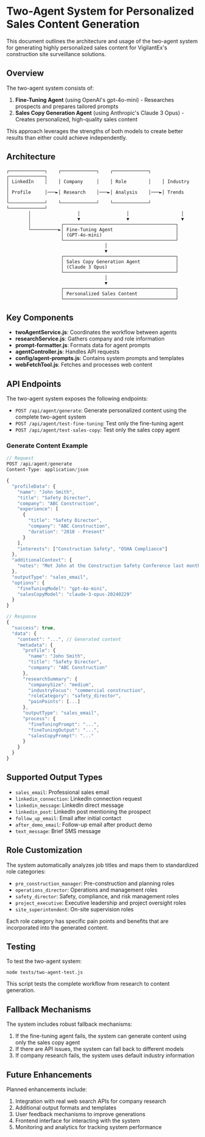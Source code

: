 # Two-Agent System for Personalized Sales Content Generation

This document outlines the architecture and usage of the two-agent system for generating highly personalized sales content for VigilantEx's construction site surveillance solutions.

## Overview

The two-agent system consists of:

1. **Fine-Tuning Agent** (using OpenAI's gpt-4o-mini) - Researches prospects and prepares tailored prompts
2. **Sales Copy Generation Agent** (using Anthropic's Claude 3 Opus) - Creates personalized, high-quality sales content

This approach leverages the strengths of both models to create better results than either could achieve independently.

## Architecture

```
┌─────────────┐    ┌─────────────┐    ┌─────────────┐    ┌─────────────┐
│ LinkedIn    │    │ Company     │    │ Role        │    │ Industry    │
│ Profile     │───►│ Research    │───►│ Analysis    │───►│ Trends      │
└─────────────┘    └─────────────┘    └─────────────┘    └─────────────┘
        │                 │                 │                   │
        │                 ▼                 ▼                   ▼
        │           ┌─────────────────────────────────────────┐
        └──────────►│ Fine-Tuning Agent                       │
                    │ (GPT-4o-mini)                           │
                    └─────────────────────────────────────────┘
                                    │
                                    ▼
                    ┌─────────────────────────────────────────┐
                    │ Sales Copy Generation Agent             │
                    │ (Claude 3 Opus)                         │
                    └─────────────────────────────────────────┘
                                    │
                                    ▼
                    ┌─────────────────────────────────────────┐
                    │ Personalized Sales Content              │
                    └─────────────────────────────────────────┘
```

## Key Components

- **twoAgentService.js**: Coordinates the workflow between agents
- **researchService.js**: Gathers company and role information
- **prompt-formatter.js**: Formats data for agent prompts
- **agentController.js**: Handles API requests
- **config/agent-prompts.js**: Contains system prompts and templates
- **webFetchTool.js**: Fetches and processes web content

## API Endpoints

The two-agent system exposes the following endpoints:

- `POST /api/agent/generate`: Generate personalized content using the complete two-agent system
- `POST /api/agent/test-fine-tuning`: Test only the fine-tuning agent
- `POST /api/agent/test-sales-copy`: Test only the sales copy agent

### Generate Content Example

```javascript
// Request
POST /api/agent/generate
Content-Type: application/json

{
  "profileData": {
    "name": "John Smith",
    "title": "Safety Director",
    "company": "ABC Construction",
    "experience": [
      {
        "title": "Safety Director",
        "company": "ABC Construction",
        "duration": "2018 - Present"
      }
    ],
    "interests": ["Construction Safety", "OSHA Compliance"]
  },
  "additionalContext": {
    "notes": "Met John at the Construction Safety Conference last month."
  },
  "outputType": "sales_email",
  "options": {
    "fineTuningModel": "gpt-4o-mini",
    "salesCopyModel": "claude-3-opus-20240229"
  }
}

// Response
{
  "success": true,
  "data": {
    "content": "...", // Generated content
    "metadata": {
      "profile": {
        "name": "John Smith",
        "title": "Safety Director",
        "company": "ABC Construction"
      },
      "researchSummary": {
        "companySize": "medium",
        "industryFocus": "commercial construction",
        "roleCategory": "safety_director",
        "painPoints": [...]
      },
      "outputType": "sales_email",
      "process": {
        "fineTuningPrompt": "...",
        "fineTuningOutput": "...",
        "salesCopyPrompt": "..."
      }
    }
  }
}
```

## Supported Output Types

- `sales_email`: Professional sales email
- `linkedin_connection`: LinkedIn connection request
- `linkedin_message`: LinkedIn direct message
- `linkedin_post`: LinkedIn post mentioning the prospect
- `follow_up_email`: Email after initial contact
- `after_demo_email`: Follow-up email after product demo
- `text_message`: Brief SMS message

## Role Customization

The system automatically analyzes job titles and maps them to standardized role categories:

- `pre_construction_manager`: Pre-construction and planning roles
- `operations_director`: Operations and management roles
- `safety_director`: Safety, compliance, and risk management roles
- `project_executive`: Executive leadership and project oversight roles
- `site_superintendent`: On-site supervision roles

Each role category has specific pain points and benefits that are incorporated into the generated content.

## Testing

To test the two-agent system:

```
node tests/two-agent-test.js
```

This script tests the complete workflow from research to content generation.

## Fallback Mechanisms

The system includes robust fallback mechanisms:

1. If the fine-tuning agent fails, the system can generate content using only the sales copy agent
2. If there are API issues, the system can fall back to different models
3. If company research fails, the system uses default industry information

## Future Enhancements

Planned enhancements include:

1. Integration with real web search APIs for company research
2. Additional output formats and templates
3. User feedback mechanisms to improve generations
4. Frontend interface for interacting with the system
5. Monitoring and analytics for tracking system performance